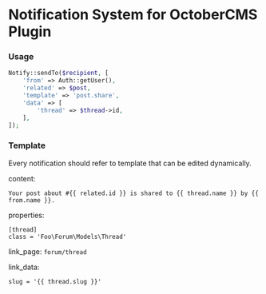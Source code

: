 # Notification System for OctoberCMS Plugin

### Usage

```php
Notify::sendTo($recipient, [
    'from' => Auth::getUser(),
    'related' => $post,
    'template' => 'post.share',
    'data' => [
        'thread' => $thread->id,
    ],
]);
```

### Template

Every notification should refer to template that can be edited dynamically.

content:
```
Your post about #{{ related.id }} is shared to {{ thread.name }} by {{ from.name }}.
```

properties:
```
[thread]
class = 'Foo\Forum\Models\Thread'
```

link_page: `forum/thread`

link_data:
```
slug = '{{ thread.slug }}'
```